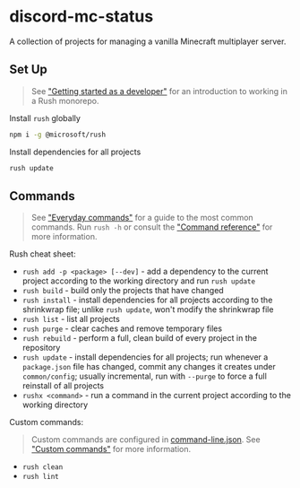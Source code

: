 # discord-mc-status

A collection of projects for managing a vanilla Minecraft multiplayer server.

## Set Up

> See ["Getting started as a developer"](https://rushjs.io/pages/developer/new_developer/) for an introduction to working in a Rush monorepo.

Install `rush` globally

```sh
npm i -g @microsoft/rush
```

Install dependencies for all projects

```sh
rush update
```

## Commands

> See ["Everyday commands"](https://rushjs.io/pages/developer/everyday_commands/)
for a guide to the most common commands.
Run `rush -h` or consult the ["Command reference"](https://rushjs.io/pages/commands/rush_add/) for more information.

Rush cheat sheet:

* `rush add -p <package> [--dev]` - add a dependency to the current project according to the working directory and run `rush update`
* `rush build` - build only the projects that have changed
* `rush install` - install dependencies for all projects according to the shrinkwrap file;
unlike `rush update`, won't modify the shrinkwrap file
* `rush list` - list all projects
* `rush purge` - clear caches and remove temporary files
* `rush rebuild` - perform a full, clean build of every project in the repository
* `rush update` - install dependencies for all projects;
run whenever a `package.json` file has changed,
commit any changes it creates under `common/config`;
usually incremental,
run with `--purge` to force a full reinstall of all projects
* `rushx <command>` - run a command in the current project according to the working directory

Custom commands:

> Custom commands are configured in [command-line.json](./common/config/rush/command-line.json).
See ["Custom commands"](https://rushjs.io/pages/maintainer/custom_commands/)
for more information.

* `rush clean`
* `rush lint`
